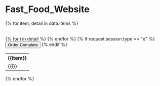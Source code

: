 # Fast_Food_Website

<table>
{% for item, detail in data.items %}
    <table>
        <tr>
            <th>{{item}}</th>
        </tr>
        <tr>
            {% for i in detail %}
            <td>{{i}}</td>
            {% endfor %}
        </tr>
        {% if request.session.type == "e" %}
        <button>Order Complete</button>
        {% endif %}
    </table>
{% endfor %}
</table>